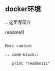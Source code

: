 docker环境
----------

.. 这里写简介

readme11

```

More content

.. code-block::

   print "readme111"



```
